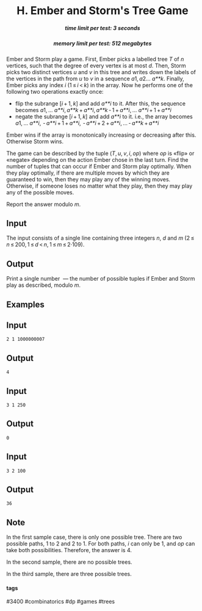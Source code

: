 <h1 style='text-align: center;'> H. Ember and Storm's Tree Game</h1>

<h5 style='text-align: center;'>time limit per test: 3 seconds</h5>
<h5 style='text-align: center;'>memory limit per test: 512 megabytes</h5>

Ember and Storm play a game. First, Ember picks a labelled tree *T* of *n* vertices, such that the degree of every vertex is at most *d*. Then, Storm picks two distinct vertices *u* and *v* in this tree and writes down the labels of the vertices in the path from *u* to *v* in a sequence *a*1, *a*2... *a**k*. Finally, Ember picks any index *i* (1 ≤ *i* < *k*) in the array. Now he performs one of the following two operations exactly once:

* flip the subrange [*i* + 1, *k*] and add *a**i* to it. After this, the sequence becomes *a*1, ... *a**i*, *a**k* + *a**i*, *a**k* - 1 + *a**i*, ... *a**i* + 1 + *a**i*
* negate the subrange [*i* + 1, *k*] and add *a**i* to it. i.e., the array becomes *a*1, ... *a**i*,  - *a**i* + 1 + *a**i*,  - *a**i* + 2 + *a**i*, ... - *a**k* + *a**i*

Ember wins if the array is monotonically increasing or decreasing after this. Otherwise Storm wins.

The game can be described by the tuple (*T*, *u*, *v*, *i*, *op*) where *op* is «flip» or «negate» depending on the action Ember chose in the last turn. Find the number of tuples that can occur if Ember and Storm play optimally. When they play optimally, if there are multiple moves by which they are guaranteed to win, then they may play any of the winning moves. Otherwise, if someone loses no matter what they play, then they may play any of the possible moves.

Report the answer modulo *m*.

## Input

The input consists of a single line containing three integers *n*, *d* and *m* (2 ≤ *n* ≤ 200, 1 ≤ *d* < *n*, 1 ≤ *m* ≤ 2·109).

## Output

Print a single number  — the number of possible tuples if Ember and Storm play as described, modulo *m*.

## Examples

## Input


```
2 1 1000000007  

```
## Output


```
4  

```
## Input


```
3 1 250  

```
## Output


```
0  

```
## Input


```
3 2 100  

```
## Output


```
36  

```
## Note

In the first sample case, there is only one possible tree. There are two possible paths, 1 to 2 and 2 to 1. For both paths, *i* can only be 1, and *op* can take both possibilities. Therefore, the answer is 4.

In the second sample, there are no possible trees.

In the third sample, there are three possible trees. 



#### tags 

#3400 #combinatorics #dp #games #trees 